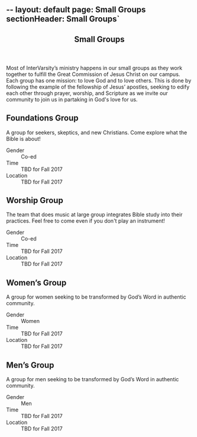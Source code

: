 --
layout: default
page: Small Groups
sectionHeader: Small Groups`
--
<article class="groupspage">
	<header class="sectionheader">
		<h1>Small Groups</h1>
	</header>
	<p>
	Most of InterVarsity&rsquo;s ministry happens in our small groups as they
	work together to fulfill the Great Commission of Jesus Christ
	on our campus. Each group has one mission: to love God and to love others.
	This is done by following the example of the fellowship of Jesus&rsquo; apostles,
    	seeking to edify each other through prayer, worship, and 
	Scripture as we invite our community to join us in partaking in God's love
	for us.
    	</p>
     	<div class="cogs">
		<div class="tricolumn">
			<div class="smallgroup">
				<h2>Foundations Group</h2>
				<p>A group for seekers, skeptics, and new Christians. Come explore what the Bible is about!</p>
				<dl>
				<dt>Gender</dt>
				<dd>Co-ed</dd>
				<!--<dt>Leaders</dt>
				<dd><a href="mailto:kss1@andrew.cmu.edu" target="_blank">Katelyn Smith</a> &amp; <a href="mailto:jiliao@andrew.cmu.edu" target="_blank">Jenny Liao</a></dd>-->
				<dt>Time</dt>
				<dd>TBD for Fall 2017</dd>
				<dt>Location</dt>
				<dd>TBD for Fall 2017</dd>
				</dl>
			</div>
		</div>
		<div class="tricolumn">
			<div class="smallgroup">
				<h2>Worship Group</h2>
				<p>The team that does music at large group integrates Bible study into their practices. Feel free to come even if you don't play an instrument!</p>
				<dl>
				<dt>Gender</dt>
				<dd>Co-ed</dd>
				<!--<dt>Leaders</dt>
				<dd><a href="mailto:dwise@andrew.cmu.edu" target="_blank">David Wise</a> &amp; <a href="mailto:johnwenl@andrew.cmu.edu" target="_blank">John Lee</a></dd>-->
				<dt>Time</dt>
				<dd>TBD for Fall 2017</dd>
				<dt>Location</dt>
				<dd>TBD for Fall 2017</dd>
				</dl>
			</div>
		</div>
		<div class="tricolumn">
			<div class="smallgroup">
				<h2>Women&rsquo;s Group</h2>
				<p>A group for women seeking to be transformed by God&rsquo;s Word in authentic community.</p>
				<dl>
				<dt>Gender</dt>
				<dd>Women</dd>
				<!--<dt>Leaders</dt>
				<dd><a href="mailto:ahoar@andrew.cmu.edu" target="_blank">Anna Hoar</a> &amp; <a href="mailto:ocr@andrew.cmu.edu" target="_blank">Olivia Roy</a></dd>-->
				<dt>Time</dt>
				<dd>TBD for Fall 2017</dd>
				<dt>Location</dt>
				<dd>TBD for Fall 2017</dd>
				</dl>
			</div>
		</div>
		<div class="tricolumn">
			<div class="smallgroup">
				<h2>Men&rsquo;s Group</h2>
				<p>A group for men seeking to be transformed by God&rsquo;s Word in authentic community.</p>
				<dl>
				<dt>Gender</dt>
				<dd>Men</dd>
				<!--<dt>Leaders</dt>
				<dd><a href="mailto:sseow@andrew.cmu.edu" target="_blank">Stanley Seow</a> &amp; <a href="mailto:chuang_xue_an@yahoo.com.sg" target="_blank">Xue An Chuang</a></dd>-->
				<dt>Time</dt>
				<dd>TBD for Fall 2017</dd>
				<dt>Location</dt>
				<dd>TBD for Fall 2017</dd>
				</dl>
			</div>
		</div>
	</div>
	<div

